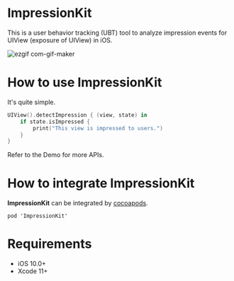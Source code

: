 # ImpressionKit

This is a user behavior tracking (UBT) tool to analyze impression events for UIView (exposure of UIView) in iOS.

![ezgif com-gif-maker](https://user-images.githubusercontent.com/5275802/120922347-30a2d200-c6fb-11eb-8994-f97c2bbc0ff8.gif)

# How to use ImpressionKit

It's quite simple. 

```swift
UIView().detectImpression { (view, state) in
    if state.isImpressed {
        print("This view is impressed to users.")
    }
}
```

Refer to the Demo for more APIs.

# How to integrate ImpressionKit

**ImpressionKit** can be integrated by [cocoapods](https://cocoapods.org/). 

```
pod 'ImpressionKit'
```

# Requirements

- iOS 10.0+
- Xcode 11+

